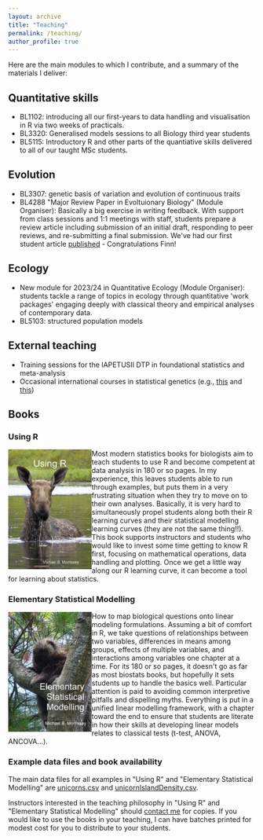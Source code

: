 ```yaml
---
layout: archive
title: "Teaching"
permalink: /teaching/
author_profile: true
---
```


Here are the main modules to which I contribute, and a summary of the materials I deliver:

## Quantitative skills

- BL1102: introducing all our first-years to data handling and visualisation in R via two weeks of practicals.  
- BL3320: Generalised models sessions to all Biology third year students
- BL5115: Introductory R and other parts of the quantiative skills delivered to all of our taught MSc students.


## Evolution

- BL3307: genetic basis of variation and evolution of continuous traits
- BL4288 "Major Review Paper in Evoltuionary Biology" (Module Organiser): Basically a big exercise in writing feedback.  With support from class sessions and 1:1 meetings with staff, students prepare a review article including submission of an initial draft, responding to peer reviews, and re-submitting a final submission.  We've had our first student article [published](https://onlinelibrary.wiley.com/doi/full/10.1111/jeb.14112) - Congratulations Finn!


## Ecology

- New module for 2023/24 in Quantitative Ecology (Module Organiser): students tackle a range of topics in ecology through quantitative 'work packages' engaging deeply with classical theory and empirical analyses of contemporary data.
- BL5103: structured population models

## External teaching

- Training sessions for the IAPETUSII DTP in foundational statistics and meta-analysis
- Occasional international courses in statistical genetics (e.g., [this](https://www3.stat.sinica.edu.tw/sisg2015/index.html) and [this](https://jvanderw.une.edu.au/aabc_materials2020.htm))

## Books

### Using R
<img src="/images/Using_R_cover_small_file.jpg" align="left" width="170px"/>
Most modern statistics books for biologists aim to teach students to use R and become competent at data analysis in 180 or so pages.  In my experience, this leaves students able to run through examples, but puts them in a very frustrating situation when they try to move on to their own analyses.  Basically, it is very hard to simultaneously propel students along both their R learning curves and their statistical modelling learning curves (they are not the same thing!!).  This book supports instructors and students who would like to invest some time getting to know R first, focusing on mathematical operations, data handling and plotting.  Once we get a little way along our R learning curve, it can become a tool for learning about statistics.
<p></p>

### Elementary Statistical Modelling

<img src="/images/ESM_cover_small_file.jpg" align="left" width="170px"/>
How to map biological questions onto linear modeling formulations.  Assuming a bit of comfort in R, we take questions of relationships between two variables, differences in means among groups, effects of multiple variables, and interactions among variables one chapter at a time.  For its 180 or so pages, it doesn't go as far as most biostats books, but hopefully it sets students up to handle the basics well.  Particular attention is paid to avoiding common interpretive pitfalls and dispelling myths.  Everything is put in a unified linear modelling framework, with a chapter toward the end to ensure that students are literate in how their skills at developing linear models relates to classical tests (t-test, ANOVA, ANCOVA...).


### Example data files and book availability

The main data files for all examples in "Using R" and "Elementary Statistical Modelling" are [unicorns.csv](/files/unicorns.csv) and [unicornIslandDensity.csv](/files/unicornIslandDensity.csv).

Instructors interested in the teaching philosophy in "Using R" and "Elementary Statistical Modelling" should [contact me](https://mbmorrissey.github.io/contact/) for copies.  If you would like to use the books in your teaching, I can have batches printed for modest cost for you to distribute to your students.
